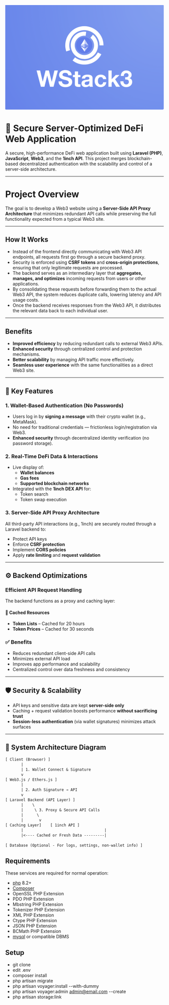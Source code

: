 ![WStack3](public/images/logo.png)

# 🔐 Secure Server-Optimized DeFi Web Application

A secure, high-performance DeFi web application built using **Laravel (PHP)**, **JavaScript**, **Web3**, and the **1inch API**. This project merges blockchain-based decentralized authentication with the scalability and control of a server-side architecture.

---

# Project Overview  
The goal is to develop a Web3 website using a **Server-Side API Proxy Architecture** that minimizes redundant API calls while preserving the full functionality expected from a typical Web3 site.

---

## How It Works  
- Instead of the frontend directly communicating with Web3 API endpoints, all requests first go through a secure backend proxy.  
- Security is enforced using **CSRF tokens** and **cross-origin protections**, ensuring that only legitimate requests are processed.  
- The backend serves as an intermediary layer that **aggregates, manages, and optimizes** incoming requests from users or other applications.  
- By consolidating these requests before forwarding them to the actual Web3 API, the system reduces duplicate calls, lowering latency and API usage costs.  
- Once the backend receives responses from the Web3 API, it distributes the relevant data back to each individual user.

---

## Benefits  
- **Improved efficiency** by reducing redundant calls to external Web3 APIs.  
- **Enhanced security** through centralized control and protection mechanisms.  
- **Better scalability** by managing API traffic more effectively.  
- **Seamless user experience** with the same functionalities as a direct Web3 site.

---

## 🚀 Key Features

### 1. Wallet-Based Authentication (No Passwords)
- Users log in by **signing a message** with their crypto wallet (e.g., MetaMask).
- No need for traditional credentials — frictionless login/registration via Web3.
- **Enhanced security** through decentralized identity verification (no password storage).

### 2. Real-Time DeFi Data & Interactions
- Live display of:
  - **Wallet balances**
  - **Gas fees**
  - **Supported blockchain networks**
- Integrated with the **1inch DEX API** for:
  - Token search
  - Token swap execution

### 3. Server-Side API Proxy Architecture
All third-party API interactions (e.g., 1inch) are securely routed through a Laravel backend to:
- Protect API keys
- Enforce **CSRF protection**
- Implement **CORS policies**
- Apply **rate limiting** and **request validation**

---

## ⚙️ Backend Optimizations

### Efficient API Request Handling
The backend functions as a proxy and caching layer:

#### 🔄 Cached Resources
- **Token Lists** – Cached for 20 hours
- **Token Prices** – Cached for 30 seconds

### ✅ Benefits
- Reduces redundant client-side API calls
- Minimizes external API load
- Improves app performance and scalability
- Centralized control over data freshness and consistency

---

## 🛡️ Security & Scalability

- API keys and sensitive data are kept **server-side only**
- Caching + request validation boosts performance **without sacrificing trust**
- **Session-less authentication** (via wallet signatures) minimizes attack surfaces

---

## 📐 System Architecture Diagram

```plaintext
[ Client (Browser) ]
       |
       | 1. Wallet Connect & Signature
       v
[ Web3.js / Ethers.js ]
       |
       | 2. Auth Signature → API
       v
[ Laravel Backend (API Layer) ]
       |    \
       |     \ 3. Proxy & Secure API Calls
       |      \
       |       v
[ Caching Layer]    [ 1inch API ]
       |                                    |
       |<---- Cached or Fresh Data ---------|

[ Database (Optional - For logs, settings, non-wallet info) ]
```

Requirements
------------
These services are required for normal operation:
* [php](https://secure.php.net/downloads.php) 8.2+
* [Composer](https://getcomposer.org/download/)
* OpenSSL PHP Extension
* PDO PHP Extension
* Mbstring PHP Extension
* Tokenizer PHP Extension
* XML PHP Extension
* Ctype PHP Extension
* JSON PHP Extension
* BCMath PHP Extension
* [mysql](https://www.mysql.com/downloads/) or compatible DBMS

## Setup

- git clone
- edit .env
- composer install
- php artisan migrate
- php artisan voyager:install --with-dummy
- php artisan voyager:admin admin@email.com --create
- php artisan storage:link
